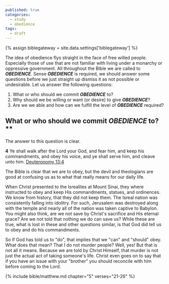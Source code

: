 ```yaml
---
published: true
categories:
  - study
  - obedience
tags:
  - draft
---
```

{% assign biblegateway = site.data.settings['biblegateway'] %}

The idea of obedience flys straight in the face of free willed people. Especially those of use that are not familiar with living under a monarchy or oppressive government. All throughout the Bible we are called to **_OBEDIENCE_**. Sense **_OBEDIENCE_** is required, we should answer some questions before we just straight up dismiss it as not possible or undesirable. Let us answer the following questions:
1. What or who should we commit **_OBEDIENCE_** to?
2. Why should we be willing or want (or desire) to give **_OBEDIENCE_**?
3. Are we we able and how can we fulfill the level of **_OBEDIENCE_** required?

## What or who should we commit **_OBEDIENCE_** to?**

The answer to this question is clear. 

> 
**4** Ye shall walk after the Lord your God, and fear him, and keep his commandments, and obey his voice, and ye shall serve him, and cleave unto him.
[Deuteronomy 13:4]({{biblegateway}}Deuteronomy+13:4)






The Bible is clear that we are to obey, but the devil and theologians are good at confusing us as to what that really means for our daily life.

When Christ presented to the Isrealites at Mount Sinai, they where instructed to obey and keep His commandments, statues, and ordinences. We know from history, that they did not keep them. The Isreal nation was consistently falling into idolitry. For such, Jerusalem was destroyed along with the temple and nearly all of the nation was taken captive to Babylon. You might also think, are we not save by Christ's sacrifice and His eternal grace? Are we not told that nothing we do can save us? While these are true, what is lost in these and other questions similar, is that God did tell us to obey and do his commandments.

So if God has told us to "do", that implies that we "can" and "should" obey. What does that mean? That I do not murder people? Well, yes! But that is not all it means. Because we are told by Christ Himself, that murder is not just the actual act of taking someone's life. Christ even goes on to say that if you have an issue with your "brother" you should reconcile with him before coming to the Lord.

{% include bible/matthew.md chapter="5" verses="21-26" %}

